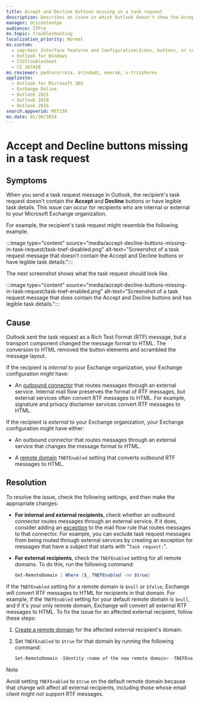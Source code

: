 ```yaml
---
title: Accept and Decline buttons missing in a task request
description: Describes an issue in which Outlook doesn't show the Accept and Decline buttons in a task request.
manager: dcscontentpm
audience: ITPro
ms.topic: troubleshooting
localization_priority: Normal
ms.custom: 
  - sap:User Interface features and Configuration\Icons, buttons, or commands are missing
  - Outlook for Windows
  - CSSTroubleshoot
  - CI 167428
ms.reviewer: pedrocorreia, arindamt, meerak, v-trisshores
appliesto: 
  - Outlook for Microsoft 365
  - Exchange Online
  - Outlook 2021
  - Outlook 2019
  - Outlook 2016
search.appverid: MET150
ms.date: 01/30/2024
---
```

# Accept and Decline buttons missing in a task request

## Symptoms

When you send a task request message in Outlook, the recipient's task request doesn't contain the **Accept** and **Decline** buttons or have legible task details. This issue can occur for recipients who are internal or external to your Microsoft Exchange organization.

For example, the recipient's task request might resemble the following example.

:::image type="content" source="media/accept-decline-buttons-missing-in-task-request/task-tnef-disabled.png" alt-text="Screenshot of a task request message that doesn't contain the Accept and Decline buttons or have legible task details.":::

The next screenshot shows what the task request should look like.

:::image type="content" source="media/accept-decline-buttons-missing-in-task-request/task-tnef-enabled.png" alt-text="Screenshot of a task request message that does contain the Accept and Decline buttons and has legible task details.":::

## Cause

Outlook sent the task request as a Rich Text Format (RTF) message, but a transport component changed the message format to HTML. The conversion to HTML removed the button elements and scrambled the message layout.

If the recipient is *internal* to your Exchange organization, your Exchange configuration might have:

- An [outbound connector](/exchange/mail-flow-best-practices/use-connectors-to-configure-mail-flow/use-connectors-to-configure-mail-flow) that routes messages through an external service. Internal mail flow preserves the format of RTF messages, but external services often convert RTF messages to HTML. For example, signature and privacy disclaimer services convert RTF messages to HTML.

If the recipient is *external* to your Exchange organization, your Exchange configuration might have either:

- An outbound connector that routes messages through an external service that changes the message format to HTML.

- A [remote domain](/exchange/mail-flow-best-practices/remote-domains/remote-domains) `TNEFEnabled` setting that converts outbound RTF messages to HTML.

## Resolution

To resolve the issue, check the following settings, and then make the appropriate changes:

- **For internal and external recipients**, check whether an outbound connector routes messages through an external service. If it does, consider adding an [exception](/exchange/security-and-compliance/mail-flow-rules/conditions-and-exceptions) to the mail flow rule that routes messages to that connector. For example, you can exclude task request messages from being routed through external services by creating an exception for messages that have a subject that starts with "`Task request:`".

- **For external recipients**, check the `TNEFEnabled` setting for all remote domains. To do this, run the following command:

  ```powershell
  Get-RemoteDomain | Where {$_.TNEFEnabled -ne $true}
  ```

If the `TNEFEnabled` setting for a remote domain is `$null` or `$false`, Exchange will convert RTF messages to HTML for recipients in that domain. For example, if the `TNEFEnabled` setting for your default remote domain is `$null`, and if it's your only remote domain, Exchange will convert all external RTF messages to HTML. To fix the issue for an affected external recipient, follow these steps:

1. [Create a remote domain](/powershell/module/exchange/new-remotedomain) for the affected external recipient's domain.

2. Set `TNEFEnabled` to `$true` for that domain by running the following command:

   ```powershell
   Set-RemoteDomain -Identity <name of the new remote domain> -TNEFEnabled $true
   ```

> [!NOTE]
>
> Avoid setting `TNEFEnabled` to `$true` on the default remote domain because that change will affect all external recipients, including those whose email client might not support RTF messages.
